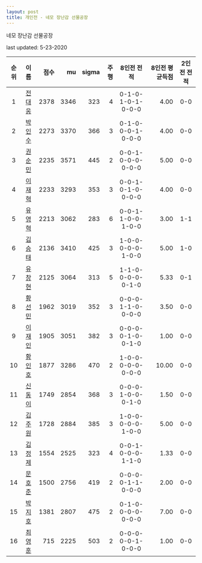 ```yaml
---
layout: post
title: 개인전 - 네모 장난감 선물공장
---
```


네모 장난감 선물공장

last updated: 5-23-2020

| 순위 | 이름 | 점수 | mu | sigma | 주행 | 8인전 전적 | 8인전 평균득점 | 2인전 전적 |
|:---:|:---:|---:|---:|---:|---:|:---:|---:|:---:|
| 1 | [전대웅](../jeondaewoong) | 2378 | 3346 | 323 | 4 | 0-1-0-1-0-1-0-0-0 | 4.00 | 0-0 |
| 2 | [박인수](../bakinsu) | 2273 | 3370 | 366 | 3 | 0-1-0-0-0-1-0-0-0 | 4.00 | 0-0 |
| 3 | [권순민](../gweonsoonmin) | 2235 | 3571 | 445 | 2 | 0-0-1-0-0-0-0-0-0 | 5.00 | 0-0 |
| 4 | [이재혁](../ijaehyeok) | 2233 | 3293 | 353 | 3 | 0-0-1-0-1-0-0-0-0 | 4.00 | 0-0 |
| 5 | [유영혁](../yuyeonghyeok) | 2213 | 3062 | 283 | 6 | 0-0-1-1-0-0-1-0-0 | 3.00 | 1-1 |
| 6 | [김승태](../gimseungtae) | 2136 | 3410 | 425 | 3 | 1-0-0-0-0-0-1-0-0 | 5.00 | 1-0 |
| 7 | [유창현](../yuchanghyeon) | 2125 | 3064 | 313 | 5 | 1-1-0-0-0-0-0-1-0 | 5.33 | 0-1 |
| 8 | [황선민](../hwangseongmin) | 1962 | 3019 | 352 | 3 | 0-0-0-1-1-0-0-0-0 | 3.50 | 0-0 |
| 9 | [이재인](../ijaein) | 1905 | 3051 | 382 | 3 | 0-0-0-0-1-0-0-1-0 | 1.00 | 0-0 |
| 10 | [황인호](../hwanginho) | 1877 | 3286 | 470 | 2 | 1-0-0-0-0-0-0-0-0 | 10.00 | 0-0 |
| 11 | [신동이](../shindongi) | 1749 | 2854 | 368 | 3 | 0-0-0-1-0-0-0-1-0 | 1.50 | 0-0 |
| 12 | [김주원](../gimjuwon) | 1728 | 2884 | 385 | 3 | 1-0-0-0-0-0-1-0-0 | 5.00 | 0-0 |
| 13 | [김정제](../gimjeongje) | 1554 | 2525 | 323 | 4 | 0-0-1-0-0-0-1-1-0 | 1.33 | 0-0 |
| 14 | [문호준](../munhojun) | 1500 | 2756 | 419 | 2 | 0-0-0-0-1-1-0-0-0 | 2.00 | 0-0 |
| 15 | [박지호](../bakjiho) | 1381 | 2807 | 475 | 2 | 0-1-0-0-0-0-0-0-0 | 7.00 | 0-0 |
| 16 | [최영훈](../choiyeonghun) | 715 | 2225 | 503 | 2 | 0-0-0-0-0-1-0-0-0 | 1.00 | 0-0 |
